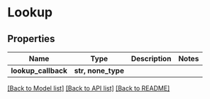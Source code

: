 # Lookup


## Properties
Name | Type | Description | Notes
------------ | ------------- | ------------- | -------------
**lookup_callback** | **str, none_type** |  | 


[[Back to Model list]](../../README.md#models) [[Back to API list]](../../README.md#available-methods) [[Back to README]](../../README.md)


